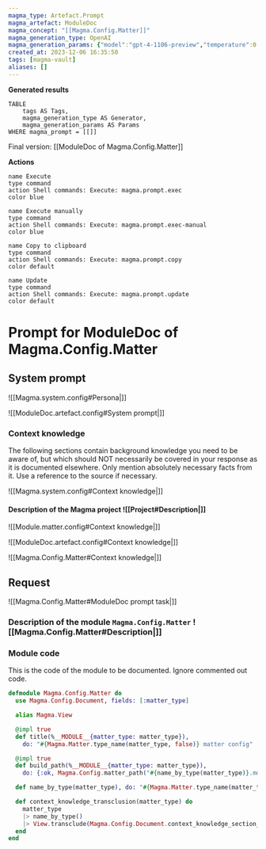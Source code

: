 ```yaml
---
magma_type: Artefact.Prompt
magma_artefact: ModuleDoc
magma_concept: "[[Magma.Config.Matter]]"
magma_generation_type: OpenAI
magma_generation_params: {"model":"gpt-4-1106-preview","temperature":0.6}
created_at: 2023-12-06 16:35:50
tags: [magma-vault]
aliases: []
---
```


**Generated results**

```dataview
TABLE
	tags AS Tags,
	magma_generation_type AS Generator,
	magma_generation_params AS Params
WHERE magma_prompt = [[]]
```

Final version: [[ModuleDoc of Magma.Config.Matter]]

**Actions**

```button
name Execute
type command
action Shell commands: Execute: magma.prompt.exec
color blue
```
```button
name Execute manually
type command
action Shell commands: Execute: magma.prompt.exec-manual
color blue
```
```button
name Copy to clipboard
type command
action Shell commands: Execute: magma.prompt.copy
color default
```
```button
name Update
type command
action Shell commands: Execute: magma.prompt.update
color default
```

# Prompt for ModuleDoc of Magma.Config.Matter

## System prompt

![[Magma.system.config#Persona|]]

![[ModuleDoc.artefact.config#System prompt|]]

### Context knowledge

The following sections contain background knowledge you need to be aware of, but which should NOT necessarily be covered in your response as it is documented elsewhere. Only mention absolutely necessary facts from it. Use a reference to the source if necessary.

![[Magma.system.config#Context knowledge|]]

#### Description of the Magma project ![[Project#Description|]]

![[Module.matter.config#Context knowledge|]]

![[ModuleDoc.artefact.config#Context knowledge|]]

![[Magma.Config.Matter#Context knowledge|]]


## Request

![[Magma.Config.Matter#ModuleDoc prompt task|]]

### Description of the module `Magma.Config.Matter` ![[Magma.Config.Matter#Description|]]

### Module code

This is the code of the module to be documented. Ignore commented out code.

```elixir
defmodule Magma.Config.Matter do
  use Magma.Config.Document, fields: [:matter_type]

  alias Magma.View

  @impl true
  def title(%__MODULE__{matter_type: matter_type}),
    do: "#{Magma.Matter.type_name(matter_type, false)} matter config"

  @impl true
  def build_path(%__MODULE__{matter_type: matter_type}),
    do: {:ok, Magma.Config.matter_path("#{name_by_type(matter_type)}.md")}

  def name_by_type(matter_type), do: "#{Magma.Matter.type_name(matter_type)}.matter.config"

  def context_knowledge_transclusion(matter_type) do
    matter_type
    |> name_by_type()
    |> View.transclude(Magma.Config.Document.context_knowledge_section_title())
  end
end

```

